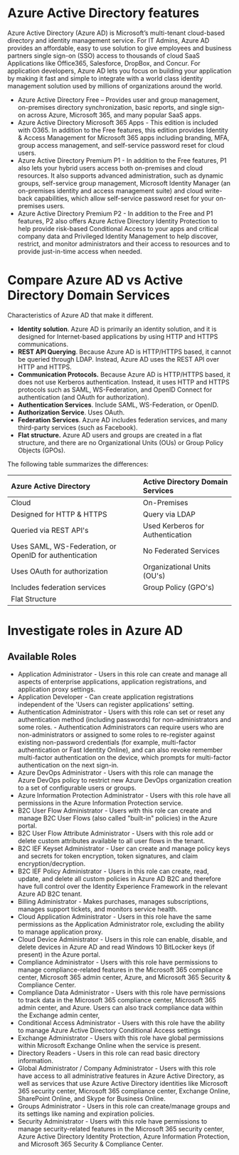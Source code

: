 # Azure Active Directory features
Azure Active Directory (Azure AD) is Microsoft’s multi-tenant cloud-based directory and identity management service. For IT Admins, Azure AD provides an affordable, easy to use solution to give employees and business partners single sign-on (SSO) access to thousands of cloud SaaS Applications like Office365, Salesforce, DropBox, and Concur.
For application developers, Azure AD lets you focus on building your application by making it fast and simple to integrate with a world class identity management solution used by millions of organizations around the world.
- Azure Active Directory Free – Provides user and group management, on-premises directory synchronization, basic reports, and single sign-on across Azure, Microsoft 365, and many popular SaaS apps.
- Azure Active Directory Microsoft 365 Apps - This edition is included with O365. In addition to the Free features, this edition provides Identity & Access Management for Microsoft 365 apps including branding, MFA, group access management, and self-service password reset for cloud users.
- Azure Active Directory Premium P1 - In addition to the Free features, P1 also lets your hybrid users access both on-premises and cloud resources. It also supports advanced administration, such as dynamic groups, self-service group management, Microsoft Identity Manager (an on-premises identity and access management suite) and cloud write-back capabilities, which allow self-service password reset for your on-premises users.
- Azure Active Directory Premium P2 - In addition to the Free and P1 features, P2 also offers Azure Active Directory Identity Protection to help provide risk-based Conditional Access to your apps and critical company data and Privileged Identity Management to help discover, restrict, and monitor administrators and their access to resources and to provide just-in-time access when needed.

# Compare Azure AD vs Active Directory Domain Services
Characteristics of Azure AD that make it different.
- **Identity solution**. Azure AD is primarily an identity solution, and it is designed for Internet-based applications by using HTTP and HTTPS communications.
- **REST API Querying**. Because Azure AD is HTTP/HTTPS based, it cannot be queried through LDAP. Instead, Azure AD uses the REST API over HTTP and HTTPS.
- **Communication Protocols.** Because Azure AD is HTTP/HTTPS based, it does not use Kerberos authentication. Instead, it uses HTTP and HTTPS protocols such as SAML, WS-Federation, and OpenID Connect for authentication (and OAuth for authorization).
- **Authentication Services**. Include SAML, WS-Federation, or OpenID.
- **Authorization Service**. Uses OAuth.
- **Federation Services**. Azure AD includes federation services, and many third-party services (such as Facebook).
- **Flat structure.** Azure AD users and groups are created in a flat structure, and there are no Organizational Units (OUs) or Group Policy Objects (GPOs).

The following table summarizes the differences:

|Azure Active Directory| Active Directory Domain Services|
|:---|:---|
|Cloud|On-Premises|
|Designed for HTTP & HTTPS|Query via LDAP|
|Queried via REST API's|Used Kerberos for Authentication|
|Uses SAML, WS-Federation, or OpenID for authentication|No Federated Services|
|Uses OAuth for authorization|Organizational Units (OU's)|
|Includes federation services|Group Policy (GPO's)|
|Flat Structure||

# Investigate roles in Azure AD
## Available Roles
- Application Administrator - Users in this role can create and manage all aspects of enterprise applications, application registrations, and application proxy settings.
- Application Developer - Can create application registrations independent of the 'Users can register applications' setting.
- Authentication Administrator - Users with this role can set or reset any authentication method (including passwords) for non-administrators and some roles. - Authentication Administrators can require users who are non-administrators or assigned to some roles to re-register against existing non-password credentials (for example, multi-factor authentication or Fast Identity Online), and can also revoke remember multi-factor authentication on the device, which prompts for multi-factor authentication on the next sign-in.
- Azure DevOps Administrator - Users with this role can manage the Azure DevOps policy to restrict new Azure DevOps organization creation to a set of configurable users or groups.
- Azure Information Protection Administrator - Users with this role have all permissions in the Azure Information Protection service.
- B2C User Flow Administrator - Users with this role can create and manage B2C User Flows (also called "built-in" policies) in the Azure portal.
- B2C User Flow Attribute Administrator - Users with this role add or delete custom attributes available to all user flows in the tenant.
- B2C IEF Keyset Administrator - User can create and manage policy keys and secrets for token encryption, token signatures, and claim encryption/decryption.
- B2C IEF Policy Administrator - Users in this role can create, read, update, and delete all custom policies in Azure AD B2C and therefore have full control over the Identity Experience Framework in the relevant Azure AD B2C tenant.
- Billing Administrator - Makes purchases, manages subscriptions, manages support tickets, and monitors service health.
- Cloud Application Administrator - Users in this role have the same permissions as the Application Administrator role, excluding the ability to manage application proxy.
- Cloud Device Administrator - Users in this role can enable, disable, and delete devices in Azure AD and read Windows 10 BitLocker keys (if present) in the Azure portal.
- Compliance Administrator - Users with this role have permissions to manage compliance-related features in the Microsoft 365 compliance center, Microsoft 365 admin center, Azure, and Microsoft 365 Security & Compliance Center.
- Compliance Data Administrator - Users with this role have permissions to track data in the Microsoft 365 compliance center, Microsoft 365 admin center, and Azure. Users can also track compliance data within the Exchange admin center,
- Conditional Access Administrator - Users with this role have the ability to manage Azure Active Directory Conditional Access settings
- Exchange Administrator - Users with this role have global permissions within Microsoft Exchange Online when the service is present.
- Directory Readers - Users in this role can read basic directory information.
- Global Administrator / Company Administrator - Users with this role have access to all administrative features in Azure Active Directory, as well as services that use Azure Active Directory identities like Microsoft 365 security center, Microsoft 365 compliance center, Exchange Online, SharePoint Online, and Skype for Business Online.
- Groups Administrator - Users in this role can create/manage groups and its settings like naming and expiration policies.
- Security Administrator - Users with this role have permissions to manage security-related features in the Microsoft 365 security center, Azure Active Directory Identity Protection, Azure Information Protection, and Microsoft 365 Security & Compliance Center.


